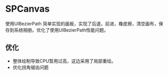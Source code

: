 # SPCanvas
使用UIBezierPath 简单实现的画板，实现了后退，前进，橡皮擦，清空画布，保存到系统相册。优化了使用UIBezierPath性能问题。
## 优化
- 整体绘制导致CPU暂用过高，这边采用了局部重绘。
- 优化拐角锯齿问题

